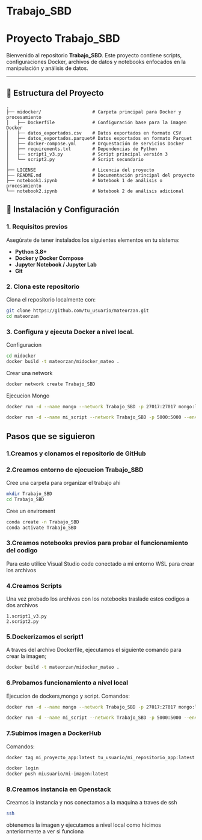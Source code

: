 # Trabajo_SBD
# Proyecto Trabajo_SBD

Bienvenido al repositorio **Trabajo_SBD**. Este proyecto contiene scripts, configuraciones Docker, archivos de datos y notebooks enfocados en la manipulación y análisis de datos.

---

## 📁 Estructura del Proyecto

```plaintext
.
├── midocker/                   # Carpeta principal para Docker y procesamiento
│   ├── Dockerfile              # Configuración base para la imagen Docker
│   ├── datos_exportados.csv    # Datos exportados en formato CSV
│   ├── datos_exportados.parquet# Datos exportados en formato Parquet
│   ├── docker-compose.yml      # Orquestación de servicios Docker
│   ├── requirements.txt        # Dependencias de Python
│   ├── script1_v3.py           # Script principal versión 3
│   └── script2.py              # Script secundario
│
├── LICENSE                     # Licencia del proyecto
├── README.md                   # Documentación principal del proyecto
├── notebook1.ipynb             # Notebook 1 de análisis o procesamiento
└── notebook2.ipynb             # Notebook 2 de análisis adicional
```

## 🚀 Instalación y Configuración

### 1. Requisitos previos

Asegúrate de tener instalados los siguientes elementos en tu sistema:

- **Python 3.8+**
- **Docker y Docker Compose**
- **Jupyter Notebook / Jupyter Lab**
- **Git**

### 2. Clona este repositorio

Clona el repositorio localmente con:

```bash
git clone https://github.com/tu_usuario/mateorzan.git
cd mateorzan
```

### 3. Configura y ejecuta Docker a nivel local.

Configuracion
```bash
cd midocker
docker build -t mateorzan/midocker_mateo .
```
Crear una network
```bash
docker network create Trabajo_SBD
```
Ejecucion Mongo
```bash
docker run -d --name mongo --network Trabajo_SBD -p 27017:27017 mongo:latest
```

```bash
docker run -d --name mi_script --network Trabajo_SBD -p 5000:5000 --env MONGO_URI=mongodb://mongo:27017 mateorzan/midocker_mateo
```

## Pasos que se siguieron 

### 1.Creamos y clonamos el repositorio de GitHub

### 2.Creamos entorno de ejecucion Trabajo_SBD
Cree una carpeta para organizar el trabajo ahi
```bash
mkdir Trabajo_SBD
cd Trabajo_SBD
```

Cree un enviroment
```bash
conda create -n Trabajo_SBD
conda activate Trabajo_SBD
```
### 3.Creamos notebooks previos para probar el funcionamiento del codigo
Para esto utilice Visual Studio code conectado a mi entorno WSL para crear los archivos

### 4.Creamos Scripts
Una vez probado los archivos con los notebooks traslade estos codigos a dos archivos

    1.script1_v3.py
    2.script2.py

### 5.Dockerizamos el script1 
A traves del archivo Dockerfile, ejecutamos el siguiente comando para crear la imagen;
```bash 
docker build -t mateorzan/midocker_mateo .
```

### 6.Probamos funcionamiento a nivel local
Ejecucion de dockers,mongo y script. Comandos:
```bash 
docker run -d --name mongo --network Trabajo_SBD -p 27017:27017 mongo:latest
```
```bash
docker run -d --name mi_script --network Trabajo_SBD -p 5000:5000 --env MONGO_URI=mongodb://mongo:27017 mateorzan/midocker_mateo
```

### 7.Subimos imagen a DockerHub
Comandos:

```bash 
docker tag mi_proyecto_app:latest tu_usuario/mi_repositorio_app:latest
```
```bash
docker login
docker push miusuario/mi-imagen:latest
```

### 8.Creamos instancia en Openstack

Creamos la instancia y nos conectamos a la maquina a traves de ssh
```bash
ssh 
```

obtenemos la imagen y ejecutamos a nivel local como hicimos anteriormente a ver si funciona

